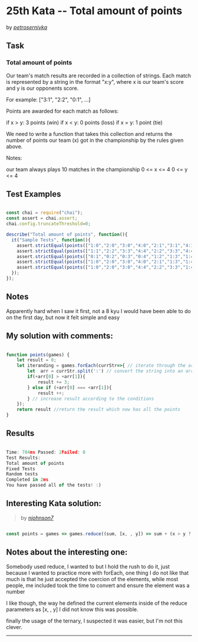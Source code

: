 # 25th Kata -- Total amount of points






by *[petrosernivka](https://www.codewars.com/users/petrosernivka)*


## Task

### Total amount of points


Our team's match results are recorded in a collection of strings. Each match is represented by a string in the format "x:y", where x is our team's score and y is our opponents score.

For example: ["3:1", "2:2", "0:1", ...]

Points are awarded for each match as follows:

if x > y: 3 points (win)
if x < y: 0 points (loss)
if x = y: 1 point (tie)

We need to write a function that takes this collection and returns the number of points our team (x) got in the championship by the rules given above.

Notes:

our team always plays 10 matches in the championship
0 <= x <= 4
0 <= y <= 4



## Test Examples

```js

const chai = require("chai");
const assert = chai.assert;
chai.config.truncateThreshold=0;

describe("Total amount of points", function(){
  it("Sample Tests", function(){
    assert.strictEqual(points(["1:0","2:0","3:0","4:0","2:1","3:1","4:1","3:2","4:2","4:3"]) , 30);
    assert.strictEqual(points(["1:1","2:2","3:3","4:4","2:2","3:3","4:4","3:3","4:4","4:4"]) , 10);
    assert.strictEqual(points(["0:1","0:2","0:3","0:4","1:2","1:3","1:4","2:3","2:4","3:4"]) , 0);
    assert.strictEqual(points(["1:0","2:0","3:0","4:0","2:1","1:3","1:4","2:3","2:4","3:4"]) , 15);
    assert.strictEqual(points(["1:0","2:0","3:0","4:4","2:2","3:3","1:4","2:3","2:4","3:4"]) , 12);
  });
});

```


## Notes

Apparently hard when I saw it first, not a 8 kyu I would have been able to do on the first day, but now it felt simple and easy

## My solution with comments:

```js

function points(games) {
    let result = 0;
    let iteranding = games.forEach(currStr=>{ // iterate through the array
        let  arr = currStr.split(':') // convert the string into an array using the :
        if(+arr[0] > +arr[1]){
            result += 3;
        } else if (+arr[0] === +arr[1]){
            result ++;
        } // increase result according to the conditions
    });
    return result //return the result which now has all the points
}

```


## Results

```js

Time: 784ms Passed: 2Failed: 0
Test Results:
Total amount of points
Fixed Tests
Random tests
Completed in 2ms
You have passed all of the tests! :)
```

## Interesting Kata solution:
> by *[njohnson7](https://www.codewars.com/users/njohnson7)*

```js

const points = games => games.reduce((sum, [x, , y]) => sum + (x > y ? 3 : x == y), 0)

```

## Notes about the interesting one:

Somebody used reduce, I wanted to but I hold the rush to do it, just because I wanted to practice more with forEach, one thing I do not like that much is that he just accepted the coercion of the elements, while most people, me included took the time to convert and ensure the element was a number

I like though, the way he defined the current elements inside of the reduce parameters as [x, , y] I did not know this was possible.

finally the usage of the ternary, I suspected it was easier, but I'm not this clever.

---